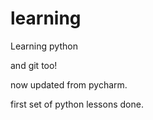 # learning
Learning python

and git too!

now updated from pycharm.

first set of python lessons done.

